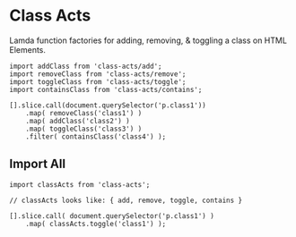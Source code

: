# Class Acts

Lamda function factories for adding, removing, & toggling a class on HTML Elements.


	import addClass from 'class-acts/add';
	import removeClass from 'class-acts/remove';
	import toggleClass from 'class-acts/toggle';
	import containsClass from 'class-acts/contains';

	[].slice.call(document.querySelector('p.class1'))
		.map( removeClass('class1') )
		.map( addClass('class2') )
		.map( toggleClass('class3') )
		.filter( containsClass('class4') );



## Import All

	import classActs from 'class-acts';

	// classActs looks like: { add, remove, toggle, contains }

	[].slice.call( document.querySelector('p.class1') )
		.map( classActs.toggle('class1') );


